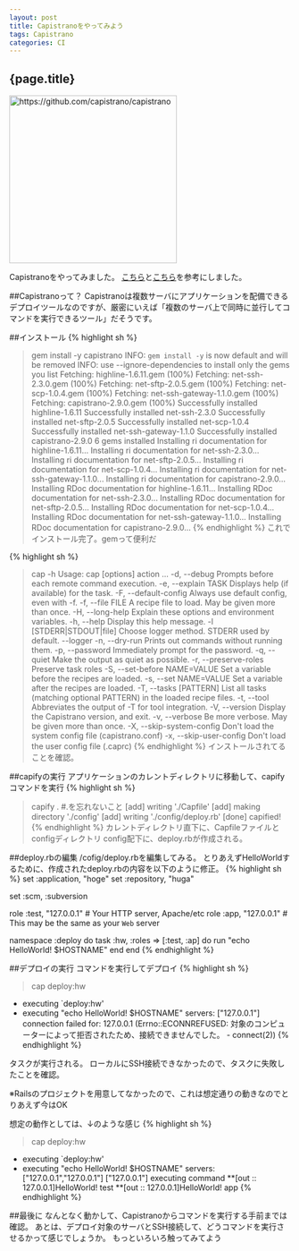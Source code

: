 ```yaml
---
layout: post
title: Capistranoをやってみよう
tags: Capistrano
categories: CI
---
```

{page.title}
-----------------

<a href="https://github.com/capistrano/capistrano"><img title="capistrano/capistrano - GitHub" src="http://capture.heartrails.com/300x300/cool?https://github.com/capistrano/capistrano" alt="https://github.com/capistrano/capistrano" width="300" height="300" /></a>

Capistranoをやってみました。
[こちら](http://builder.japan.zdnet.com/virtualization/sp_open-source-software-moonlinx-2009/20396188/)と[こちら](http://doruby.kbmj.com/trinityt_on_rails/20080325/__Capistrano___1)を参考にしました。

##Capistranoって？
Capistranoは複数サーバにアプリケーションを配備できるデプロイツールなのですが、厳密にいえば「複数のサーバ上で同時に並行してコマンドを実行できるツール」だそうです。

##インストール
{% highlight sh %}
> gem install -y capistrano
INFO:  `gem install -y` is now default and will be removed
INFO:  use --ignore-dependencies to install only the gems you list
Fetching: highline-1.6.11.gem (100%)
Fetching: net-ssh-2.3.0.gem (100%)
Fetching: net-sftp-2.0.5.gem (100%)
Fetching: net-scp-1.0.4.gem (100%)
Fetching: net-ssh-gateway-1.1.0.gem (100%)
Fetching: capistrano-2.9.0.gem (100%)
Successfully installed highline-1.6.11
Successfully installed net-ssh-2.3.0
Successfully installed net-sftp-2.0.5
Successfully installed net-scp-1.0.4
Successfully installed net-ssh-gateway-1.1.0
Successfully installed capistrano-2.9.0
6 gems installed
Installing ri documentation for highline-1.6.11...
Installing ri documentation for net-ssh-2.3.0...
Installing ri documentation for net-sftp-2.0.5...
Installing ri documentation for net-scp-1.0.4...
Installing ri documentation for net-ssh-gateway-1.1.0...
Installing ri documentation for capistrano-2.9.0...
Installing RDoc documentation for highline-1.6.11...
Installing RDoc documentation for net-ssh-2.3.0...
Installing RDoc documentation for net-sftp-2.0.5...
Installing RDoc documentation for net-scp-1.0.4...
Installing RDoc documentation for net-ssh-gateway-1.1.0...
Installing RDoc documentation for capistrano-2.9.0...
{% endhighlight %}
これでインストール完了。gemって便利だ

{% highlight sh %}
>cap -h
Usage: cap [options] action ...
    -d, --debug                      Prompts before each remote command execution.
    -e, --explain TASK               Displays help (if available) for the task.
    -F, --default-config             Always use default config, even with -f.
    -f, --file FILE                  A recipe file to load. May be given more than once.
    -H, --long-help                  Explain these options and environment variables.
    -h, --help                       Display this help message.
    -l [STDERR|STDOUT|file]          Choose logger method. STDERR used by default.
        --logger
    -n, --dry-run                    Prints out commands without running them.
    -p, --password                   Immediately prompt for the password.
    -q, --quiet                      Make the output as quiet as possible.
    -r, --preserve-roles             Preserve task roles
    -S, --set-before NAME=VALUE      Set a variable before the recipes are loaded.
    -s, --set NAME=VALUE             Set a variable after the recipes are loaded.
    -T, --tasks [PATTERN]            List all tasks (matching optional PATTERN) in the loaded recipe files.
    -t, --tool                       Abbreviates the output of -T for tool integration.
    -V, --version                    Display the Capistrano version, and exit.
    -v, --verbose                    Be more verbose. May be given more than once.
    -X, --skip-system-config         Don't load the system config file (capistrano.conf)
    -x, --skip-user-config           Don't load the user config file (.caprc)
{% endhighlight %}
インストールされてることを確認。


##capifyの実行
アプリケーションのカレントディレクトリに移動して、capifyコマンドを実行
{% highlight sh %}
> capify . #.を忘れないこと
[add] writing './Capfile'
[add] making directory './config'
[add] writing './config/deploy.rb'
[done] capified!
{% endhighlight %}
カレントディレクトリ直下に、Capfileファイルとconfigディレクトリ
config配下に、deploy.rbが作成される。

##deploy.rbの編集
/cofig/deploy.rbを編集してみる。
とりあえずHelloWorldするために、作成されたdeploy.rbの内容を以下のように修正。
{% highlight sh %}
set :application, "hoge"
set :repository,  "huga"

set :scm, :subversion

role :test, "127.0.0.1"                          # Your HTTP server, Apache/etc
role :app, "127.0.0.1"                          # This may be the same as your `Web` server

namespace :deploy do
task :hw, :roles => [:test, :ap] do
  run "echo HelloWorld! $HOSTNAME"
end
end
{% endhighlight %}


##デプロイの実行
コマンドを実行してデプロイ
{% highlight sh %}
> cap deploy:hw
  * executing `deploy:hw'
  * executing "echo HelloWorld! $HOSTNAME"
    servers: ["127.0.0.1"]
  connection failed for: 127.0.0.1 (Errno::ECONNREFUSED: 対象のコンピューターによって拒否されたため、接続できませんでした。 - connect(2))
{% endhighlight %}

タスクが実行される。
ローカルにSSH接続できなかったので、タスクに失敗したことを確認。

※Railsのプロジェクトを用意してなかったので、これは想定通りの動きなのでとりあえず今はOK

想定の動作としては、↓のような感じ
{% highlight sh %}
> cap deploy:hw
  * executing `deploy:hw'
  * executing "echo HelloWorld! $HOSTNAME"
  servers: ["127.0.0.1","127.0.0.1"]
  ["127.0.0.1"] executing command
  **[out :: 127.0.0.1]HelloWorld! test
  **[out :: 127.0.0.1]HelloWorld! app
{% endhighlight %}

##最後に
なんとなく動かして、Capistranoからコマンドを実行する手前までは確認。
あとは、デプロイ対象のサーバとSSH接続して、どうコマンドを実行させるかって感じでしょうか。
もっといろいろ触ってみてよう